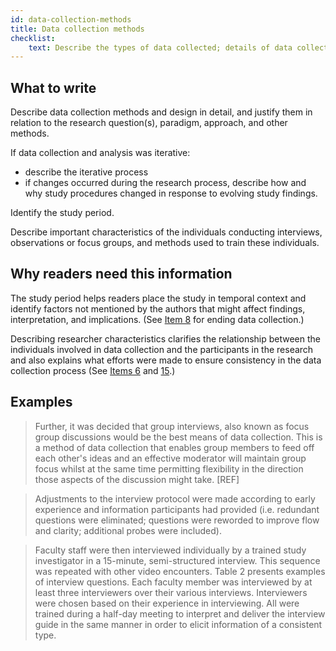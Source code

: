 ```yaml
---
id: data-collection-methods
title: Data collection methods
checklist: 
    text: Describe the types of data collected; details of data collection procedures including (as appropriate) start and stop dates of data collection and analysis, iterative process, triangulation of sources/methods, and modification of procedures in response to evolving study findings. Describe your rationale for these choices.
---
```


## What to write

Describe data collection methods and design in detail, and justify them in relation to the research question(s), paradigm, approach, and other methods.
<!-- #TODO is triangulation a requirement, or part of definition of data collection methods? Isn't it in item 11 again? -->

If data collection and analysis was iterative:

* describe the iterative process
* if changes occurred during the research process, describe how and why study procedures changed in response to evolving study findings.

Identify the study period.

Describe important characteristics of the individuals conducting interviews, observations or focus groups, and methods used to train these individuals.

## Why readers need this information

The study period helps readers place the study in temporal context and identify factors not mentioned by the authors that might affect findings, interpretation, and implications. (See [Item 8](sampling-strategy.qmd) for ending data collection.)
<!-- #ASK: why is item 8 relevant? -->

Describing researcher characteristics clarifies the relationship between the individuals involved in data collection and the participants in the research and also explains what efforts were made to ensure consistency in the data collection process (See [Items 6](researcher-characteristics-and-reflexivity.qmd) and [15](trustworthiness.qmd).)
<!-- #ASK: does it? This is framed as justification but maybe it's instruction of what to write? Why do readers need this? -->
<!-- #ASK: This isn't in the subheading: **Types of data collected; details of data collection procedures including (as appropriate) start and stop dates of data collection and analysis, iterative process, triangulation of sources/methods, and modification of procedures in response to evolving study findings; rationale.** -->

## Examples

> Further, it was decided that group interviews, also known as focus group discussions would be the best means of data collection. This is a method of data collection that enables group members to feed off each other's ideas and an effective moderator will maintain group focus whilst at the same time permitting flexibility in the direction those aspects of the discussion might take. [REF]

> Adjustments to the interview protocol were made according to early experience and information participants had provided (i.e. redundant questions were eliminated; questions were reworded to improve flow and clarity; additional probes were included).

> Faculty staff were then interviewed individually by a trained study investigator in a 15-minute, semi-structured interview. This sequence was repeated with other video encounters. Table 2 presents examples of interview questions. Each faculty member was interviewed by at least three interviewers over their various interviews. Interviewers were chosen based on their experience in interviewing. All were trained during a half-day meeting to interpret and deliver the interview guide in the same manner in order to elicit information of a consistent type.

